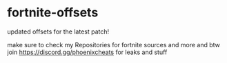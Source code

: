 # fortnite-offsets

updated offsets for the latest patch!

make sure to check my Repositories for fortnite sources and more
and btw join https://discord.gg/phoenixcheats for leaks and stuff
 
 
